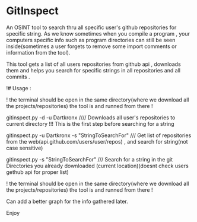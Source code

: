 # GitInspect

An OSINT tool to search thru all specific user's github repositories for specific string.
As we know sometimes when you compile a program , your computers specific info such as program directories can still be seen inside(sometimes a user forgets to remove some import comments or information from the tool).

This tool gets a list of all users repositories from github api , downloads them and helps you search for specific strings in all repositories and all commits .

!# Usage :

! the terminal should be open in the same directory(where we download all the projects/repositories) the tool is and runned from there !

 gitinspect.py -d -u Dartkronx //// Downloads all user's repositories to current directory !!! This is the first step before searching for a string

 gitinspect.py -u Dartkronx -s "StringToSearchFor" /// Get list of repositories from the web(api.github.com/users/user/repos) , and search for string(not case sensitive)

 gitinspect.py -s "StringToSearchFor" /// Search for a string in the git Directories you already downloaded (current location)(doesnt check users gethub api for proper list)

! the terminal should be open in the same directory(where we download all the projects/repositories) the tool is and runned from there !

Can add a better graph for the info gathered later.

Enjoy
